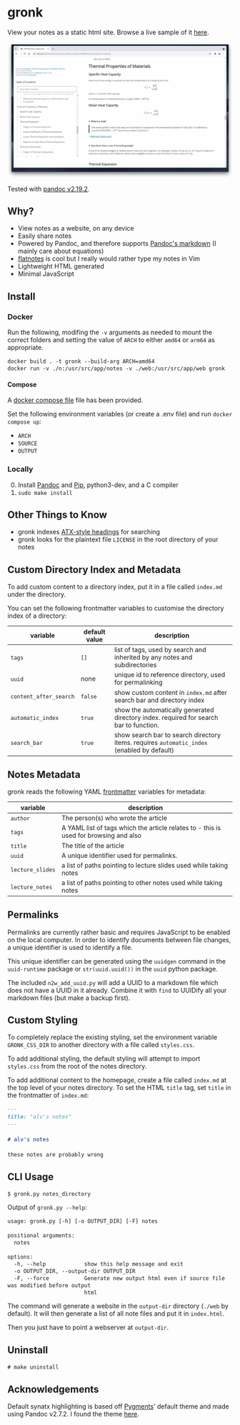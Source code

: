 # gronk

View your notes as a static html site. Browse a live sample of it [here](https://notes.alv.cx).

![](./screenshot.png)

Tested with [pandoc v2.19.2](https://github.com/jgm/pandoc/releases/tag/2.19.2).


## Why?

- View notes as a website, on any device
- Easily share notes
- Powered by Pandoc, and therefore supports [Pandoc's markdown](https://pandoc.org/MANUAL.html#pandocs-markdown) (I mainly care about equations)
- [flatnotes](https://github.com/Dullage/flatnotes) is cool but I really would rather type my notes in Vim
- Lightweight HTML generated
- Minimal JavaScript


## Install

### Docker

Run the following, modifing the `-v` arguments as needed to mount the correct folders and
setting the value of `ARCH` to either `amd64` or `arm64` as appropriate.

```
docker build . -t gronk --build-arg ARCH=amd64 
docker run -v ./n:/usr/src/app/notes -v ./web:/usr/src/app/web gronk
```

#### Compose

A [docker compose file](./docker-compose.yml) file has been provided.

Set the following environment variables (or create a .env file) and run `docker compose up`:

- `ARCH`
- `SOURCE`
- `OUTPUT`

### Locally

0. Install [Pandoc](https://pandoc.org/index.html) and [Pip](https://github.com/pypa/pip), python3-dev, and a C compiler
1. `sudo make install`

## Other Things to Know

- gronk indexes [ATX-style headings](https://pandoc.org/MANUAL.html#atx-style-headings) for
  searching
- gronk looks for the plaintext file `LICENSE` in the root directory of your notes


## Custom Directory Index and Metadata

To add custom content to a directory index, put it in a file called `index.md` under the directory.

You can set the following frontmatter variables to customise the directory index of a directory:

| variable               | default value     | description                                                                                |
|------------------------|-------------------|--------------------------------------------------------------------------------------------|
| `tags`                 | `[]`              | list of tags, used by search and inherited by any notes and subdirectories                 |
| `uuid`                 | none              | unique id to reference directory, used for permalinking                                    |
| `content_after_search` | `false`           | show custom content in `index.md` after search bar and directory index                     |
| `automatic_index`      | `true`            | show the automatically generated directory index. required for search bar to function.     |
| `search_bar`           | `true`            | show search bar to search directory items. requires `automatic_index` (enabled by default) |


## Notes Metadata

gronk reads the following YAML [frontmatter](https://jekyllrb.com/docs/front-matter/) variables for metadata:

| variable         | description                                                                           |
|------------------|---------------------------------------------------------------------------------------|
| `author`         | The person(s) who wrote the article                                                   |
| `tags`           | A YAML list of tags which the article relates to - this is used for browsing and also |
| `title`          | The title of the article                                                              |
| `uuid`           | A unique identifier used for permalinks.                                              |
| `lecture_slides` | a list of paths pointing to lecture slides used while taking notes                    |
| `lecture_notes`  | a list of paths pointing to other notes used while taking notes                       |

## Permalinks

Permalinks are currently rather basic and requires JavaScript to be enabled on the local computer.
In order to identify documents between file changes, a unique identifier is used to identify a file.

This unique identifier can be generated using the `uuidgen` command in the `uuid-runtime` package or
`str(uuid.uuid())` in the `uuid` python package.

The included `n2w_add_uuid.py` will add a UUID to a markdown file which does not have a UUID in it
already.
Combine it with `find` to UUIDify all your markdown files (but make a backup first).

## Custom Styling

To completely replace the existing styling, set the environment variable `GRONK_CSS_DIR` to another directory with
a file called `styles.css`.

To add additional styling, the default styling will attempt to import `styles.css` from the root of the notes
directory.

To add additional content to the homepage, create a file called `index.md` at the top level of your notes directory.
To set the HTML `title` tag, set `title` in the frontmatter of `index.md`:

```markdown
---
title: "alv's notes"
---

# alv's notes

these notes are probably wrong
```

## CLI Usage

```
$ gronk.py notes_directory
```

Output of `gronk.py --help`:

```
usage: gronk.py [-h] [-o OUTPUT_DIR] [-F] notes

positional arguments:
  notes

options:
  -h, --help            show this help message and exit
  -o OUTPUT_DIR, --output-dir OUTPUT_DIR
  -F, --force           Generate new output html even if source file was modified before output
                        html
```

The command will generate a website in the `output-dir` directory (`./web` by default).
It will then generate a list of all note files and put it in `index.html`.

Then you just have to point a webserver at `output-dir`.

## Uninstall

```
# make uninstall
```

## Acknowledgements

Default synatx highlighting is based off [Pygments](https://pygments.org/)' default theme and
made using Pandoc v2.7.2.
I found the theme [here](https://github.com/tajmone/pandoc-goodies/blob/master/skylighting/css/built-in-styles/pygments.css).
